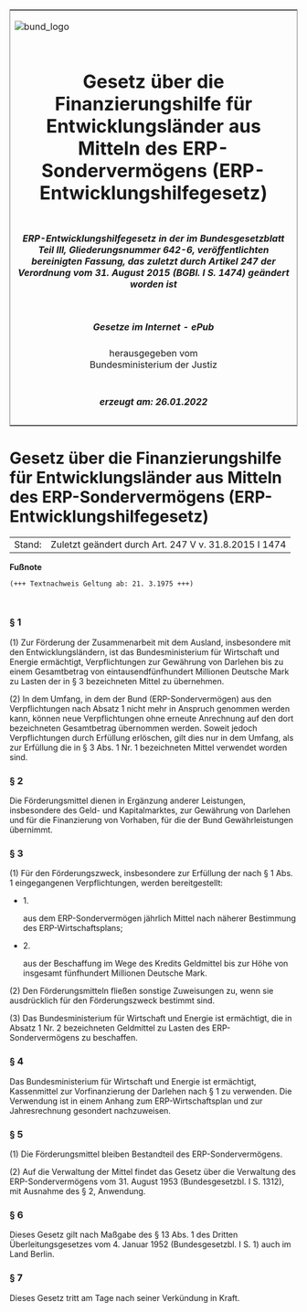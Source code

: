 <span id="DECKBLATT.html"></span>

<table border="0" frame="border" width="100%">

<tr valign="top">

<td align="left">

![bund\_logo](BfJ_2021_Web_de_de.gif)

</td>

<td align="right">

 

</td>

</tr>

<tr align="center" valign="middle">

<td colspan="2">

# Gesetz über die Finanzierungshilfe für Entwicklungsländer aus Mitteln des ERP-Sondervermögens (ERP-Entwicklungshilfegesetz)

</td>

</tr>

<tr align="center" valign="middle">

<td colspan="2">

##### ERP-Entwicklungshilfegesetz in der im Bundesgesetzblatt Teil III, Gliederungsnummer 642-6, veröffentlichten bereinigten Fassung, das zuletzt durch Artikel 247 der Verordnung vom 31. August 2015 (BGBl. I S. 1474) geändert worden ist

</td>

</tr>

<tr align="center" valign="middle">

<td colspan="2">

  
  

##### Gesetze im Internet - ePub  
  
herausgegeben vom  
Bundesministerium der Justiz

</td>

</tr>

<tr align="center" valign="bottom">

<td colspan="2">

  
  

##### erzeugt am: 26.01.2022

</td>

</tr>

</table>

<span id="BJNR205770961.html"></span>

# Gesetz über die Finanzierungshilfe für Entwicklungsländer aus Mitteln des ERP-Sondervermögens (ERP-Entwicklungshilfegesetz)

<div>

<div class="jnhtml">

|        |                                                       |
| ------ | ----------------------------------------------------- |
| Stand: | Zuletzt geändert durch Art. 247 V v. 31.8.2015 I 1474 |

</div>

</div>

<div>

  
**Fußnote**

<div class="jnhtml">

<div>

<div class="jurAbsatz">

  

``` 
(+++ Textnachweis Geltung ab: 21. 3.1975 +++)

 
```

</div>

</div>

</div>

</div>

<span id="BJNR205770961BJNE000104377.html"></span>

### § 1  

<div>

<div class="jnhtml">

<div>

<div class="jurAbsatz">

(1) Zur Förderung der Zusammenarbeit mit dem Ausland, insbesondere mit
den Entwicklungsländern, ist das Bundesministerium für Wirtschaft und
Energie ermächtigt, Verpflichtungen zur Gewährung von Darlehen bis zu
einem Gesamtbetrag von eintausendfünfhundert Millionen Deutsche Mark zu
Lasten der in § 3 bezeichneten Mittel zu übernehmen.

</div>

<div class="jurAbsatz">

(2) In dem Umfang, in dem der Bund (ERP-Sondervermögen) aus den
Verpflichtungen nach Absatz 1 nicht mehr in Anspruch genommen werden
kann, können neue Verpflichtungen ohne erneute Anrechnung auf den dort
bezeichneten Gesamtbetrag übernommen werden. Soweit jedoch
Verpflichtungen durch Erfüllung erlöschen, gilt dies nur in dem Umfang,
als zur Erfüllung die in § 3 Abs. 1 Nr. 1 bezeichneten Mittel verwendet
worden sind.

</div>

</div>

</div>

</div>

<span id="BJNR205770961BJNE000200313.html"></span>

### § 2  

<div>

<div class="jnhtml">

<div>

<div class="jurAbsatz">

Die Förderungsmittel dienen in Ergänzung anderer Leistungen,
insbesondere des Geld- und Kapitalmarktes, zur Gewährung von Darlehen
und für die Finanzierung von Vorhaben, für die der Bund Gewährleistungen
übernimmt.

</div>

</div>

</div>

</div>

<span id="BJNR205770961BJNE000304377.html"></span>

### § 3  

<div>

<div class="jnhtml">

<div>

<div class="jurAbsatz">

(1) Für den Förderungszweck, insbesondere zur Erfüllung der nach § 1
Abs. 1 eingegangenen Verpflichtungen, werden bereitgestellt:

  - 1\.
    
    <div style="">
    
    aus dem ERP-Sondervermögen jährlich Mittel nach näherer Bestimmung
    des ERP-Wirtschaftsplans;
    
    </div>

  - 2\.
    
    <div style="">
    
    aus der Beschaffung im Wege des Kredits Geldmittel bis zur Höhe von
    insgesamt fünfhundert Millionen Deutsche Mark.
    
    </div>

</div>

<div class="jurAbsatz">

(2) Den Förderungsmitteln fließen sonstige Zuweisungen zu, wenn sie
ausdrücklich für den Förderungszweck bestimmt sind.

</div>

<div class="jurAbsatz">

(3) Das Bundesministerium für Wirtschaft und Energie ist ermächtigt, die
in Absatz 1 Nr. 2 bezeichneten Geldmittel zu Lasten des
ERP-Sondervermögens zu beschaffen.

</div>

</div>

</div>

</div>

<span id="BJNR205770961BJNE000404377.html"></span>

### § 4  

<div>

<div class="jnhtml">

<div>

<div class="jurAbsatz">

Das Bundesministerium für Wirtschaft und Energie ist ermächtigt,
Kassenmittel zur Vorfinanzierung der Darlehen nach § 1 zu verwenden. Die
Verwendung ist in einem Anhang zum ERP-Wirtschaftsplan und zur
Jahresrechnung gesondert nachzuweisen.

</div>

</div>

</div>

</div>

<span id="BJNR205770961BJNE000500313.html"></span>

### § 5  

<div>

<div class="jnhtml">

<div>

<div class="jurAbsatz">

(1) Die Förderungsmittel bleiben Bestandteil des ERP-Sondervermögens.

</div>

<div class="jurAbsatz">

(2) Auf die Verwaltung der Mittel findet das Gesetz über die Verwaltung
des ERP-Sondervermögens vom 31. August 1953 (Bundesgesetzbl. I S. 1312),
mit Ausnahme des § 2, Anwendung.

</div>

</div>

</div>

</div>

<span id="BJNR205770961BJNE000600313.html"></span>

### § 6  

<div>

<div class="jnhtml">

<div>

<div class="jurAbsatz">

Dieses Gesetz gilt nach Maßgabe des § 13 Abs. 1 des Dritten
Überleitungsgesetzes vom 4. Januar 1952 (Bundesgesetzbl. I S. 1) auch
im Land Berlin.

</div>

</div>

</div>

</div>

<span id="BJNR205770961BJNE000700313.html"></span>

### § 7  

<div>

<div class="jnhtml">

<div>

<div class="jurAbsatz">

Dieses Gesetz tritt am Tage nach seiner Verkündung in Kraft.

</div>

</div>

</div>

</div>
